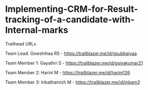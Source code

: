 # Implementing-CRM-for-Result-tracking-of-a-candidate-with-Internal-marks

Trailhead URLs

Team Lead: Gowshihaa RS - https://trailblazer.me/id/gsubbaiyaa

Team Member 1: Gayathri S - https://trailblazer.me/id/gsivakumar21

Team Member 2: Harini M - https://trailblazer.me/id/harim126

Team Member 3: Inbathamizh M - https://trailblazer.me/id/inbam3
